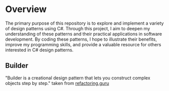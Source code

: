 # Overview

The primary purpose of this repository is to explore and implement a variety of design patterns using C#. Through this project, I aim to deepen my understanding of these patterns and their practical applications in software development. By coding these patterns, I hope to illustrate their benefits, improve my programming skills, and provide a valuable resource for others interested in C# design patterns. 

## Builder
"Builder is a creational design pattern that lets you construct complex objects step by step." taken from [refactoring.guru](https://refactoring.guru/design-patterns/builder)
